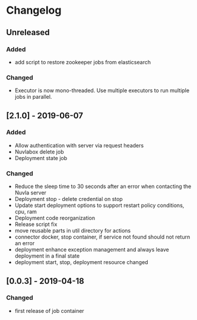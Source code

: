 # Changelog

## Unreleased

### Added

  - add script to restore zookeeper jobs from elasticsearch

### Changed

  - Executor is now mono-threaded. Use multiple executors to run 
    multiple jobs in parallel.

## [2.1.0] - 2019-06-07

### Added

  - Allow authentication with server via request headers
  - Nuvlabox delete job
  - Deployment state job

### Changed

  - Reduce the sleep time to 30 seconds after an error when contacting
    the Nuvla server
  - Deployment stop - delete credential on stop
  - Update start deployment options to support restart policy conditions, 
    cpu, ram
  - Deployment code reorganization
  - Release script fix
  - move reusable parts in util directory for actions 
  - connector docker, stop container, if service not found should not return an error 
  - deployment enhance exception management and always leave deployment in a final state
  - deployment start, stop, deployment resource changed

## [0.0.3] - 2019-04-18

### Changed

  - first release of job container

